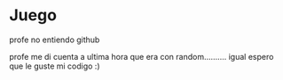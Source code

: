 # Juego

profe no entiendo github

profe me di cuenta a ultima hora que era con random.......... igual espero que le guste mi codigo :)
